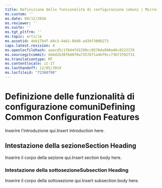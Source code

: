 ```yaml
---
title: Definizione delle funzionalità di configurazione comuni | Microsoft Docs
ms.custom: ''
ms.date: 09/12/2016
ms.reviewer: ''
ms.suite: ''
ms.tgt_pltfrm: ''
ms.topic: article
ms.assetid: 4eb17b4f-d4c3-4ab1-8dd8-ad34f300b273
caps.latest.revision: 4
ms.openlocfilehash: aaacd5c1f844fd1299cc9570da990a46c0222176
ms.sourcegitcommit: debd2b38fb8070a7357bf1a4bf9cc736f3702f31
ms.translationtype: MT
ms.contentlocale: it-IT
ms.lasthandoff: 12/05/2019
ms.locfileid: "72368790"
---
```

# <a name="defining-common-configuration-features"></a><span data-ttu-id="20751-102">Definizione delle funzionalità di configurazione comuni</span><span class="sxs-lookup"><span data-stu-id="20751-102">Defining Common Configuration Features</span></span>

<span data-ttu-id="20751-103">Inserire l'introduzione qui.</span><span class="sxs-lookup"><span data-stu-id="20751-103">Insert introduction here.</span></span>

## <a name="section-heading"></a><span data-ttu-id="20751-104">Intestazione della sezione</span><span class="sxs-lookup"><span data-stu-id="20751-104">Section Heading</span></span>

<span data-ttu-id="20751-105">Inserire il corpo della sezione qui.</span><span class="sxs-lookup"><span data-stu-id="20751-105">Insert section body here.</span></span>

### <a name="subsection-heading"></a><span data-ttu-id="20751-106">Intestazione della sottosezione</span><span class="sxs-lookup"><span data-stu-id="20751-106">Subsection Heading</span></span>

<span data-ttu-id="20751-107">Inserire il corpo della sottosezione qui.</span><span class="sxs-lookup"><span data-stu-id="20751-107">Insert subsection body here.</span></span>
